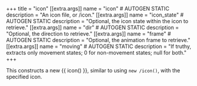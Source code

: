 +++
title = "icon"
[[extra.args]]
name = "icon" # AUTOGEN STATIC
description = "An icon file, or /icon."
[[extra.args]]
name = "icon_state" # AUTOGEN STATIC
description = "Optional, the icon state within the icon to retrieve."
[[extra.args]]
name = "dir" # AUTOGEN STATIC
description = "Optional, the direction to retrieve."
[[extra.args]]
name = "frame" # AUTOGEN STATIC
description = "Optional, the animation frame to retrieve."
[[extra.args]]
name = "moving" # AUTOGEN STATIC
description = "If truthy, extracts only movement states; 0 for non-movement states; null for both."
+++

This constructs a new {{ icon() }}, similar to using `new /icon()`, with the specified icon.
